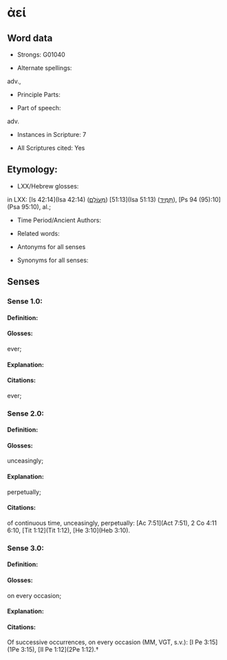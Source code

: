# ἀεί

<!-- Status: S2=NeedsEdits -->
<!-- Lexica used for edits:   -->

## Word data

* Strongs: G01040

* Alternate spellings:

adv., 

* Principle Parts: 


* Part of speech: 

adv.

* Instances in Scripture: 7

* All Scriptures cited: Yes

## Etymology: 


* LXX/Hebrew glosses: 

in LXX: [Is 42:14](Isa 42:14) ([מֵעוֹלָם](//en-uhl/H5769)) [51:13](Isa 51:13) ([תָּמִיד](//en-uhl/H8548)), [Ps 94 (95):10](Psa 95:10), al.;

* Time Period/Ancient Authors: 


* Related words: 

* Antonyms for all senses

* Synonyms for all senses: 


## Senses 


### Sense  1.0: 

#### Definition: 

#### Glosses: 

ever; 

#### Explanation: 


#### Citations: 

ever;

### Sense  2.0: 

#### Definition: 

#### Glosses: 

unceasingly; 

#### Explanation: 

perpetually; 

#### Citations: 

of continuous time, unceasingly, perpetually: [Ac 7:51](Act 7:51), 2 Co 4:11 6:10, [Tit 1:12](Tit 1:12), [He 3:10](Heb 3:10).

### Sense  3.0: 

#### Definition: 

#### Glosses: 

on every occasion; 

#### Explanation: 


#### Citations: 

Of successive occurrences, on every occasion (MM, VGT, s.v.): [I Pe 3:15](1Pe 3:15), [II Pe 1:12](2Pe 1:12).†
